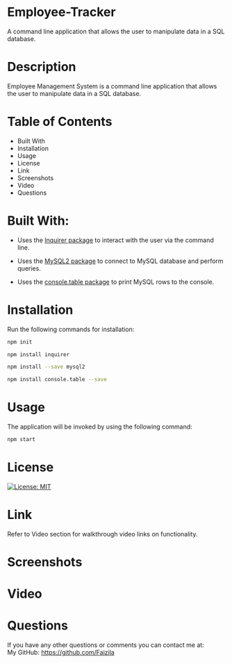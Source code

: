# Employee-Tracker

A command line application that allows the user to manipulate data in a SQL database.

# Description

Employee Management System is a command line application that allows the user to manipulate data in a SQL database.

# Table of Contents

* Built With
* Installation
* Usage
* License
* Link
* Screenshots
* Video
* Questions

# Built With:

* Uses the [Inquirer package](https://www.npmjs.com/package/inquirer) to interact with the user via the command line.

* Uses the [MySQL2 package](https://www.npmjs.com/package/mysql2) to connect to MySQL database and perform queries.

* Uses the [console.table package](https://www.npmjs.com/package/console.table) to print MySQL rows to the console.

# Installation

Run the following commands for installation:

```bash
npm init
```

```bash
npm install inquirer
```

```bash
npm install --save mysql2
```

```bash
npm install console.table --save
```

# Usage

The application will be invoked by using the following command:

```bash
npm start
```

# License

[![License: MIT](https://img.shields.io/badge/License-MIT-yellow.svg)](https://opensource.org/licenses/MIT)

# Link

Refer to Video section for walkthrough video links on functionality.

# Screenshots

# Video

# Questions

If you have any other questions or comments you can contact me at:
   <br>
   My GitHub: https://github.com/Faizila
  


